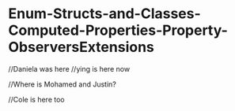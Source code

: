 # Enum-Structs-and-Classes-Computed-Properties-Property-ObserversExtensions
//Daniela was here
//ying is here now


//Where is Mohamed and Justin?

//Cole is here too

